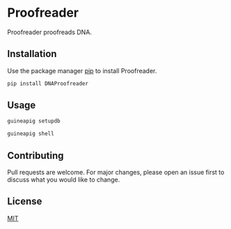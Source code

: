 # Proofreader

Proofreader proofreads DNA.

## Installation

Use the package manager [pip](https://pip.pypa.io/en/stable/) to install Proofreader.

```bash
pip install DNAProofreader
```

## Usage

```bash
guineapig setupdb

guineapig shell
```

## Contributing
Pull requests are welcome. For major changes, please open an issue first to discuss what you would like to change.



## License
[MIT](https://choosealicense.com/licenses/mit/)
